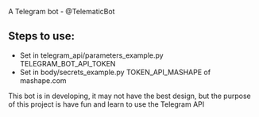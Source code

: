 A Telegram bot - @TelematicBot

Steps to use:  
-
* Set in telegram_api/parameters_example.py TELEGRAM_BOT_API_TOKEN
* Set in body/secrets_example.py TOKEN_API_MASHAPE of mashape.com

This bot is in developing, it may not have the best design, but the purpose of this project is have fun and learn to use the Telegram API